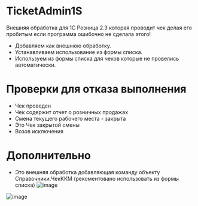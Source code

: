 # TicketAdmin1S
Внешняя обработка для 1С Розница 2.3 которая проводит чек делая его пробитым если программа ошибочно не сделала этого!

- Добавляем как внешнюю обработку.
- Устанавливаем использование из формы списка.
- Используем из формы списка для чеков которые не провелись автоматически.

# Проверки для отказа выполнения
- Чек проведен
- Чек содержит отчет о розничных продажах
- Смена текущего рабочего места - закрыта
- Это Чек закрытой смены
- Возов исключения

# Дополнительно

- Это внешняя обработка добавляющая команду объекту Справочники.ЧекККМ (рекоментовано использовать из формы списка)
![image](https://github.com/KistanovSerhii/TicketAdmin1S/assets/28355711/5da2962f-a827-4192-b10e-add5f1f75097)

![image](https://github.com/KistanovSerhii/TicketAdmin1S/assets/28355711/cfd7863f-0a53-4f30-b793-2b4fdcc6cc99)
